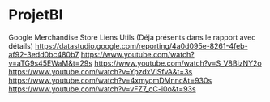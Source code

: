 # ProjetBI
Google Merchandise Store
Liens Utils (Déja présents dans le rapport avec détails) 
https://datastudio.google.com/reporting/4a0d095e-8261-4feb-af92-3edd0bc480b7
https://www.youtube.com/watch?v=aTG9s45EWaM&t=29s
https://www.youtube.com/watch?v=S_V8BizNY2o
https://www.youtube.com/watch?v=YpzdxViSfvA&t=3s
https://www.youtube.com/watch?v=4xmyomDMnnc&t=930s
https://www.youtube.com/watch?v=vFZ7_cC-i0o&t=93s
